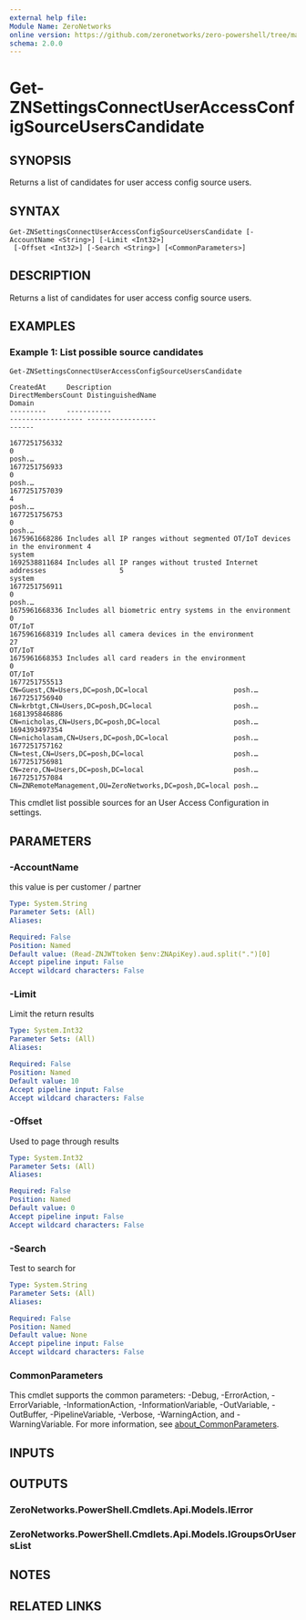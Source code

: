 ```yaml
---
external help file:
Module Name: ZeroNetworks
online version: https://github.com/zeronetworks/zero-powershell/tree/master/src/help/zeronetworks/get-znsettingsconnectuseraccessconfigsourceuserscandidate
schema: 2.0.0
---
```


# Get-ZNSettingsConnectUserAccessConfigSourceUsersCandidate

## SYNOPSIS
Returns a list of candidates for user access config source users.

## SYNTAX

```
Get-ZNSettingsConnectUserAccessConfigSourceUsersCandidate [-AccountName <String>] [-Limit <Int32>]
 [-Offset <Int32>] [-Search <String>] [<CommonParameters>]
```

## DESCRIPTION
Returns a list of candidates for user access config source users.

## EXAMPLES

### Example 1: List possible source candidates
```powershell
Get-ZNSettingsConnectUserAccessConfigSourceUsersCandidate        
```

```output
CreatedAt     Description                                                                DirectMembersCount DistinguishedName                                      Domain
---------     -----------                                                                ------------------ -----------------                                      ------
                                                                                                                                                                         
1677251756332                                                                            0                                                                         posh.…
1677251756933                                                                            0                                                                         posh.…
1677251757039                                                                            4                                                                         posh.…
1677251756753                                                                            0                                                                         posh.…
1675961668286 Includes all IP ranges without segmented OT/IoT devices in the environment 4                                                                         system
1692538811684 Includes all IP ranges without trusted Internet addresses                  5                                                                         system
1677251756911                                                                            0                                                                         posh.…
1675961668336 Includes all biometric entry systems in the environment                    0                                                                         OT/IoT
1675961668319 Includes all camera devices in the environment                             27                                                                        OT/IoT
1675961668353 Includes all card readers in the environment                               0                                                                         OT/IoT
1677251755513                                                                                               CN=Guest,CN=Users,DC=posh,DC=local                     posh.…
1677251756940                                                                                               CN=krbtgt,CN=Users,DC=posh,DC=local                    posh.…
1681395846886                                                                                               CN=nicholas,CN=Users,DC=posh,DC=local                  posh.…
1694393497354                                                                                               CN=nicholasam,CN=Users,DC=posh,DC=local                posh.…
1677251757162                                                                                               CN=test,CN=Users,DC=posh,DC=local                      posh.…
1677251756981                                                                                               CN=zero,CN=Users,DC=posh,DC=local                      posh.…
1677251757084                                                                                               CN=ZNRemoteManagement,OU=ZeroNetworks,DC=posh,DC=local posh.…
```

This cmdlet list possible sources for an User Access Configuration in settings.

## PARAMETERS

### -AccountName
this value is per customer / partner

```yaml
Type: System.String
Parameter Sets: (All)
Aliases:

Required: False
Position: Named
Default value: (Read-ZNJWTtoken $env:ZNApiKey).aud.split(".")[0]
Accept pipeline input: False
Accept wildcard characters: False
```

### -Limit
Limit the return results

```yaml
Type: System.Int32
Parameter Sets: (All)
Aliases:

Required: False
Position: Named
Default value: 10
Accept pipeline input: False
Accept wildcard characters: False
```

### -Offset
Used to page through results

```yaml
Type: System.Int32
Parameter Sets: (All)
Aliases:

Required: False
Position: Named
Default value: 0
Accept pipeline input: False
Accept wildcard characters: False
```

### -Search
Test to search for

```yaml
Type: System.String
Parameter Sets: (All)
Aliases:

Required: False
Position: Named
Default value: None
Accept pipeline input: False
Accept wildcard characters: False
```

### CommonParameters
This cmdlet supports the common parameters: -Debug, -ErrorAction, -ErrorVariable, -InformationAction, -InformationVariable, -OutVariable, -OutBuffer, -PipelineVariable, -Verbose, -WarningAction, and -WarningVariable. For more information, see [about_CommonParameters](http://go.microsoft.com/fwlink/?LinkID=113216).

## INPUTS

## OUTPUTS

### ZeroNetworks.PowerShell.Cmdlets.Api.Models.IError

### ZeroNetworks.PowerShell.Cmdlets.Api.Models.IGroupsOrUsersList

## NOTES

## RELATED LINKS

